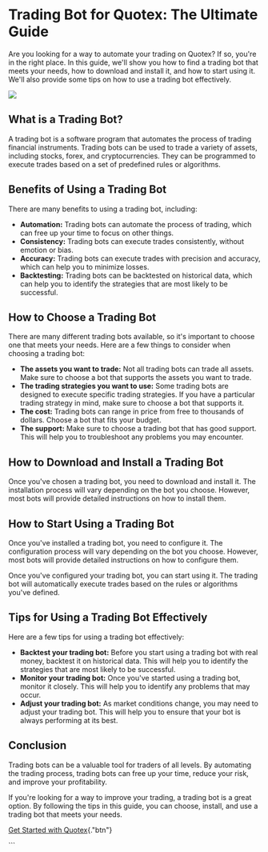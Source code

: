 # Trading Bot for Quotex: The Ultimate Guide

Are you looking for a way to automate your trading on Quotex? If so,
you\'re in the right place. In this guide, we\'ll show you how to find a
trading bot that meets your needs, how to download and install it, and
how to start using it. We\'ll also provide some tips on how to use a
trading bot effectively.

[![](https://static.quotex.io/files/4_en/300_250.jpg)](https://traff.sbs/brokerqxlid)

## What is a Trading Bot?

A trading bot is a software program that automates the process of
trading financial instruments. Trading bots can be used to trade a
variety of assets, including stocks, forex, and cryptocurrencies. They
can be programmed to execute trades based on a set of predefined rules
or algorithms.

## Benefits of Using a Trading Bot

There are many benefits to using a trading bot, including:

-   **Automation:** Trading bots can automate the process of trading,
    which can free up your time to focus on other things.
-   **Consistency:** Trading bots can execute trades consistently,
    without emotion or bias.
-   **Accuracy:** Trading bots can execute trades with precision and
    accuracy, which can help you to minimize losses.
-   **Backtesting:** Trading bots can be backtested on historical data,
    which can help you to identify the strategies that are most likely
    to be successful.

## How to Choose a Trading Bot

There are many different trading bots available, so it\'s important to
choose one that meets your needs. Here are a few things to consider when
choosing a trading bot:

-   **The assets you want to trade:** Not all trading bots can trade all
    assets. Make sure to choose a bot that supports the assets you want
    to trade.
-   **The trading strategies you want to use:** Some trading bots are
    designed to execute specific trading strategies. If you have a
    particular trading strategy in mind, make sure to choose a bot that
    supports it.
-   **The cost:** Trading bots can range in price from free to thousands
    of dollars. Choose a bot that fits your budget.
-   **The support:** Make sure to choose a trading bot that has good
    support. This will help you to troubleshoot any problems you may
    encounter.

## How to Download and Install a Trading Bot

Once you\'ve chosen a trading bot, you need to download and install it.
The installation process will vary depending on the bot you choose.
However, most bots will provide detailed instructions on how to install
them.

## How to Start Using a Trading Bot

Once you\'ve installed a trading bot, you need to configure it. The
configuration process will vary depending on the bot you choose.
However, most bots will provide detailed instructions on how to
configure them.

Once you\'ve configured your trading bot, you can start using it. The
trading bot will automatically execute trades based on the rules or
algorithms you\'ve defined.

## Tips for Using a Trading Bot Effectively

Here are a few tips for using a trading bot effectively:

-   **Backtest your trading bot:** Before you start using a trading bot
    with real money, backtest it on historical data. This will help you
    to identify the strategies that are most likely to be successful.
-   **Monitor your trading bot:** Once you\'ve started using a trading
    bot, monitor it closely. This will help you to identify any problems
    that may occur.
-   **Adjust your trading bot:** As market conditions change, you may
    need to adjust your trading bot. This will help you to ensure that
    your bot is always performing at its best.

## Conclusion

Trading bots can be a valuable tool for traders of all levels. By
automating the trading process, trading bots can free up your time,
reduce your risk, and improve your profitability.

If you\'re looking for a way to improve your trading, a trading bot is a
great option. By following the tips in this guide, you can choose,
install, and use a trading bot that meets your needs.

[Get Started with
Quotex](\%22https://traff.sbs/brokerqxlid\%22){."btn"}

\`\`\`

